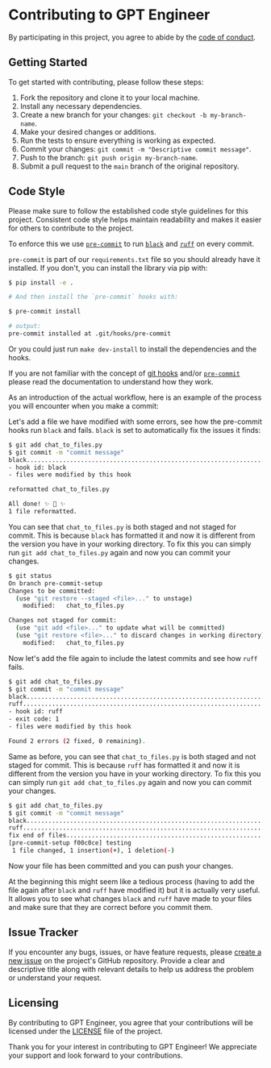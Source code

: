 # Contributing to GPT Engineer

By participating in this project, you agree to abide by the [code of conduct](CODE_OF_CONDUCT.md).

## Getting Started

To get started with contributing, please follow these steps:

1. Fork the repository and clone it to your local machine.
2. Install any necessary dependencies.
3. Create a new branch for your changes: `git checkout -b my-branch-name`.
4. Make your desired changes or additions.
5. Run the tests to ensure everything is working as expected.
6. Commit your changes: `git commit -m "Descriptive commit message"`.
7. Push to the branch: `git push origin my-branch-name`.
8. Submit a pull request to the `main` branch of the original repository.

## Code Style

Please make sure to follow the established code style guidelines for this project. Consistent code style helps maintain readability and makes it easier for others to contribute to the project.

To enforce this we use [`pre-commit`](https://pre-commit.com/) to run [`black`](https://black.readthedocs.io/en/stable/index.html) and [`ruff`](https://beta.ruff.rs/docs/) on every commit.

`pre-commit` is part of our `requirements.txt` file so you should already have it installed. If you don't, you can install the library via pip with:

```bash
$ pip install -e .

# And then install the `pre-commit` hooks with:

$ pre-commit install

# output:
pre-commit installed at .git/hooks/pre-commit
```

Or you could just run `make dev-install` to install the dependencies and the hooks.

If you are not familiar with the concept of [git hooks](https://git-scm.com/docs/githooks) and/or [`pre-commit`](https://pre-commit.com/) please read the documentation to understand how they work.

As an introduction of the actual workflow, here is an example of the process you will encounter when you make a commit:

Let's add a file we have modified with some errors, see how the pre-commit hooks run `black` and fails.
`black` is set to automatically fix the issues it finds:

```bash
$ git add chat_to_files.py
$ git commit -m "commit message"
black....................................................................Failed
- hook id: black
- files were modified by this hook

reformatted chat_to_files.py

All done! ✨ 🍰 ✨
1 file reformatted.
```

You can see that `chat_to_files.py` is both staged and not staged for commit. This is because `black` has formatted it and now it is different from the version you have in your working directory. To fix this you can simply run `git add chat_to_files.py` again and now you can commit your changes.

```bash
$ git status
On branch pre-commit-setup
Changes to be committed:
  (use "git restore --staged <file>..." to unstage)
    modified:   chat_to_files.py

Changes not staged for commit:
  (use "git add <file>..." to update what will be committed)
  (use "git restore <file>..." to discard changes in working directory)
    modified:   chat_to_files.py
```

Now let's add the file again to include the latest commits and see how `ruff` fails.

```bash
$ git add chat_to_files.py
$ git commit -m "commit message"
black....................................................................Passed
ruff.....................................................................Failed
- hook id: ruff
- exit code: 1
- files were modified by this hook

Found 2 errors (2 fixed, 0 remaining).
```

Same as before, you can see that `chat_to_files.py` is both staged and not staged for commit. This is because `ruff` has formatted it and now it is different from the version you have in your working directory. To fix this you can simply run `git add chat_to_files.py` again and now you can commit your changes.

```bash
$ git add chat_to_files.py
$ git commit -m "commit message"
black....................................................................Passed
ruff.....................................................................Passed
fix end of files.........................................................Passed
[pre-commit-setup f00c0ce] testing
 1 file changed, 1 insertion(+), 1 deletion(-)
```

Now your file has been committed and you can push your changes.

At the beginning this might seem like a tedious process (having to add the file again after `black` and `ruff` have modified it) but it is actually very useful. It allows you to see what changes `black` and `ruff` have made to your files and make sure that they are correct before you commit them.

## Issue Tracker

If you encounter any bugs, issues, or have feature requests, please [create a new issue](https://github.com/AntonOsika/gpt-engineer/issues/new) on the project's GitHub repository. Provide a clear and descriptive title along with relevant details to help us address the problem or understand your request.

## Licensing

By contributing to GPT Engineer, you agree that your contributions will be licensed under the [LICENSE](../LICENSE) file of the project.

Thank you for your interest in contributing to GPT Engineer! We appreciate your support and look forward to your contributions.
